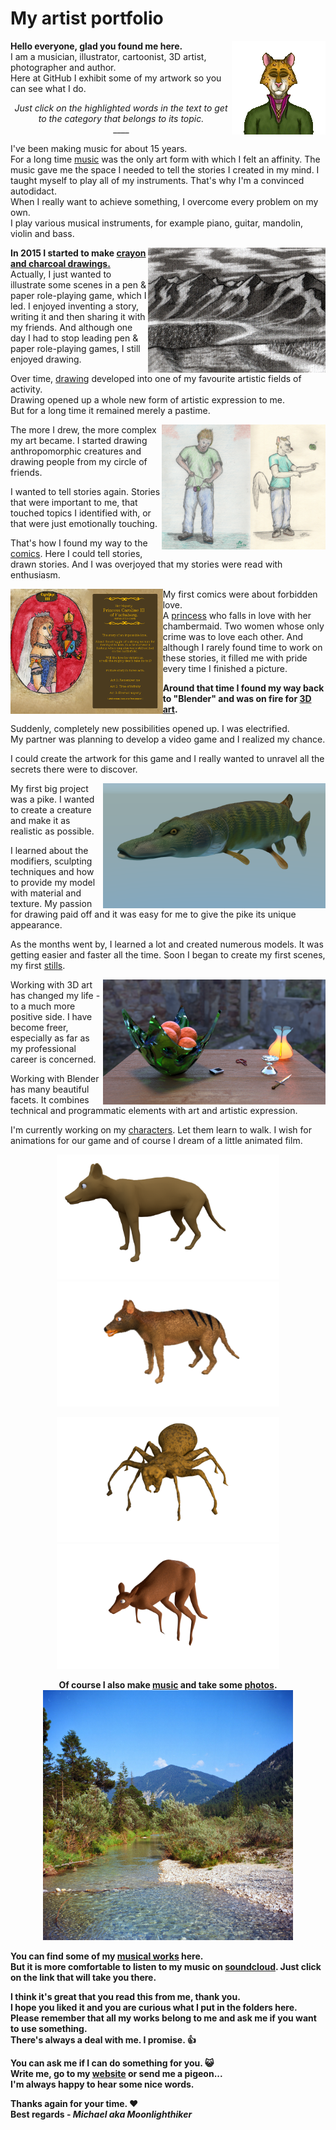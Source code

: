# My artist portfolio
  <img align="right" src="/2D_art/characters/digital/avatar_moving.gif"> **Hello everyone, glad you found me here.**<br>
I am a musician, illustrator, cartoonist, 3D artist, photographer and author.<br>
Here at GitHub I exhibit some of my artwork so you can see what I do.

<p align="center">
  <i>Just click on the highlighted words in the text to get to the category that belongs to its topic.</i><br>
____
  </p>
  
I've been making music for about 15 years.<br>
For a long time [music](/music) was the only art form with which I felt an affinity. The music gave me the space I needed to tell the stories I created in my mind. I taught myself to play all of my instruments. That's why I'm a convinced autodidact. <br>
When I really want to achieve something, I overcome every problem on my own. <br>
I play various musical instruments, for example piano, guitar, mandolin, violin and bass.

<p>
  <img align="right" src="/2D_art/scenes/traditional/bornland_gebirge.png" height="200">
  <b>In 2015 I started to make <a href="/2D_art/scenes/traditional/">crayon and charcoal drawings.</a></b><br> 
  Actually, I just wanted to illustrate some scenes in a pen & paper role-playing game, which I led. I enjoyed inventing a      story, writing it and then sharing it with my friends. And although one day I had to stop leading pen & paper role-playing    games, I still enjoyed drawing. 
  </p>
  
<p>
  Over time, <a href="/2D_art/characters/digital/" >drawing</a>
  developed into one of my favourite artistic fields of activity.<br>
  Drawing opened up a whole new form of artistic expression to me. <br>
  But for a long time it remained merely a pastime.
  </p>
<p>
  <img align="right" src="/2D_art/characters/traditional/offstring.png" height="200">
  <img align="right" src="/2D_art/characters/traditional/yoyo.jpg" height="200">
  The more I drew, the more complex my art became. I started drawing anthropomorphic creatures and drawing people from my       circle of friends.
  </p>
<p>
  I wanted to tell stories again. Stories that were important to me, that touched topics I identified with, or that were just   emotionally touching.
  </p>
  
<p>
  That's how I found my way to the <a href="/2D_art/comics/" >comics</a>. Here I could tell stories, drawn stories. And I was overjoyed that my stories were   read with enthusiasm.
  </p>
  
<p>
  <img align="left" src="/2D_art/comics/traditional/000.png" height="200"> My first comics were about forbidden love. <br>
  A <a href="/2D_art/comics/traditional/right_of_love/" >princess</a> who falls in love with her chambermaid. Two women whose only crime was to love each other. And although I rarely   found time to work on these stories, it filled me with pride every time I finished a picture.
  </p>

<p>
<b>Around that time I found my way back to "Blender" and was on fire for <a href="/3D_art/" >3D art</a>.</b><br>

Suddenly, completely new possibilities opened up. I was electrified.<br> 
My partner was planning to develop a video game and I realized my chance. 
  </p>
<p>
I could create the artwork for this game and I really wanted to unravel all the secrets there were to discover. 
</p>

<p>
  <img align="right" src="/3D_art/characters/pike.png" height="200"> My first big project was a pike. I wanted to create a creature and make it as realistic as possible. 

I learned about the modifiers, sculpting techniques and how to provide my model with material and texture. My passion for drawing paid off and it was easy for me to give the pike its unique appearance. 
  </p>
  
<p>
As the months went by, I learned a lot and created numerous models. It was getting easier and faster all the time. Soon I began to create my first scenes, my first <a href="/3D_art/stills/" >stills</a>.
  </p>
  
<p>
  <img align="right" src="/3D_art/stills/de_table.png" height="200"> Working with 3D art has changed my life - to a much more positive side. I have become freer, especially as far as my professional career is concerned. 

Working with Blender has many beautiful facets. It combines technical and programmatic elements with art and artistic expression. 

I'm currently working on my <a href="/3D_art/characters/" >characters</a>. Let them learn to walk. I wish for animations for our game and of course I dream of a little animated film.
</p>

<p align="center">
  <img src="/3D_art/characters/tasmanian_wolf_001.png" height="200">
  <img src="/3D_art/characters/tasmanian_wolf_002.png" height="200">
  </p>
  <p align="center">
  <img src="/3D_art/characters/spider_001.png" height="200">
  <img src="/3D_art/characters/roo_nu.png" height="200">
  </p>
  
  <p align="center">
  <b>Of course I also make <a href="/music" >music</a> and take some <a href="/photo" >photos</a>.<b> <br>
  <img src="/photo/film/color/m2-bergtal.jpg" height="400">
  </p>
  
<p>
  You can find some of my <a href="/music" >musical works</a> here.<br> 
But it is more comfortable to listen to my music on <a href="https://soundcloud.com/moonlighthiker" >soundcloud</a>. 
Just click on the link that will take you there.

I think it's great that you read this from me, thank you.<br>
I hope you liked it and you are curious what I put in the folders here. <br>
Please remember that all my works belong to me and ask me if you want to use something. <br>
There's always a deal with me. I promise. :+1:

You can ask me if I can do something for you. :smiley_cat: <br>
Write me, go to my <a href="https://moonlighthiker.de/index.php/en/" >website</a> or send me a pigeon... <br>
I'm always happy to hear some nice words.

<b>Thanks again for your time.</b> :heart: <br>
Best regards - <i>Michael aka Moonlighthiker</i>
</p>
